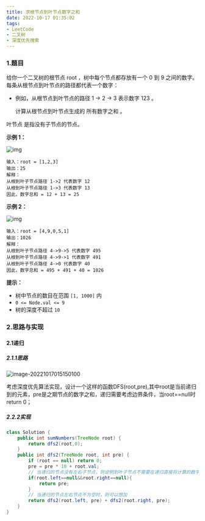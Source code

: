 ```yaml
---
title: 求根节点到叶节点数字之和
date: 2022-10-17 01:35:02
tags:
- LeetCode
- 二叉树
- 深度优先搜索
---
```


### 1.题目

给你一个二叉树的根节点 root ，树中每个节点都存放有一个 0 到 9 之间的数字。
每条从根节点到叶节点的路径都代表一个数字：

- 例如，从根节点到叶节点的路径 1 -> 2 -> 3 表示数字 123 。

  

  计算从根节点到叶节点生成的 所有数字之和 。

叶节点 是指没有子节点的节点。

**示例 1：**

![img](http://image.hi-hufei.com/typora/num1tree.jpg)

``` 
输入：root = [1,2,3]
输出：25
解释：
从根到叶子节点路径 1->2 代表数字 12
从根到叶子节点路径 1->3 代表数字 13
因此，数字总和 = 12 + 13 = 25

```

**示例 2：**

![img](http://image.hi-hufei.com/typora/num2tree.jpg)

``` 
输入：root = [4,9,0,5,1]
输出：1026
解释：
从根到叶子节点路径 4->9->5 代表数字 495
从根到叶子节点路径 4->9->1 代表数字 491
从根到叶子节点路径 4->0 代表数字 40
因此，数字总和 = 495 + 491 + 40 = 1026

```

**提示：**

- 树中节点的数目在范围 `[1, 1000]` 内
- `0 <= Node.val <= 9`
- 树的深度不超过 `10`

### 2.思路与实现

#### 2.1递归

##### 2.1.1思路

![image-20221017015150100](http://image.hi-hufei.com/typora/image-20221017015150100.png)

考虑深度优先算法实现，设计一个这样的函数DFS(root,pre),其中root是当前递归到的元素，pre是之期节点的数字之和，递归需要考虑边界条件，当root==null时return 0；

##### 2.2.2实现

``` java
class Solution {
    public int sumNumbers(TreeNode root) {
        return dfs2(root,0);
    }
    public int dfs2(TreeNode root, int pre) {
        if (root == null) return 0;
        pre = pre * 10 + root.val;
      	// 当递归的节点没有左右子节点，则说明到叶子节点不需要在递归直接将计算的数字之和返回
        if(root.left==null&&root.right==null){
            return pre;
        }
      	// 当递归的节点左右节点不为空时，则可以想加
        return dfs2(root.left, pre) + dfs2(root.right, pre);
    }
}
```

